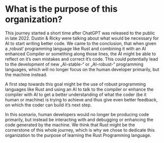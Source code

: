 # What is the purpose of this organization?

This journey started a short time after ChatGPT was released to the public in late 2022. Dustin & Ricky were talking about what would be necessary for AI to start writing better code. We came to the conclusion, that when given a ‚robust‘ programming language like Rust and combining it with an AI enhanced Compiler or something along those lines, the AI might be able to reflect on it’s own mistakes and correct it’s code. This could potentially lead to the development of new „AI-stable-“ or „AI-robust-“ programming languages, which will no longer focus on the human developer primarily, but the machine instead. 

A first step towards this goal might be the use of robust programming languages like Rust and using an AI to talk to the compiler or enhance the compiler with AI to get a better understanding of what the coder (be it human or machine) is trying to achieve and thus give even better feedback, on which the coder can build it’s next step. 

In this scenario, human developers would no longer be producing code primarily, but instead be interacting with and debugging or enhancing the code generated by the machine. We think that Rust might be the cornerstone of this whole journey, which is why we chose to dedicate this organization to the purpose of learning the Rust Programming language.
